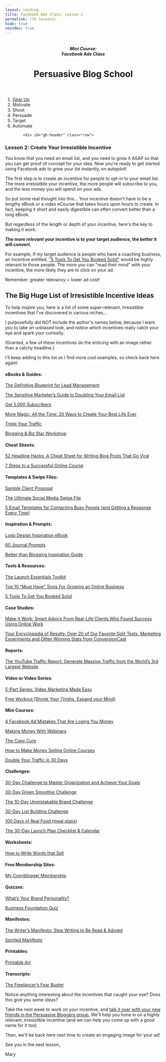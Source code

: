 ```yaml
---
layout: landing
title: Facebook Ads Class, Lesson 2
permalink: /fb-lesson2/
hide: true
noindex: true
---
```


<div class="container-fluid">
<header class="course-header">

<div class="branding">
<img class="avatar" src="/img/fb.png" alt="">
<h5 class="float-left course-title">Mini Course:<br>Facebook Ads Class</h5>
<h1 class="site-title float-right">Persuasive Blog School</h1>
</div>
</header>

<div style="clear: both;"></div>

<ol class="progtrckr" data-progtrckr-steps="6">
    <li class="progtrckr-done-green"><a href="/fb-lesson1">Gear Up</a></li><!--
 --><li class="progtrckr-done-green">Motivate</li><!--
 --><li class="progtrckr-todo">Shoot</li><!--
 --><li class="progtrckr-todo">Persuade</li><!--
  --><li class="progtrckr-todo">Target</li><!--
 --><li class="progtrckr-todo">Automate</li>
</ol>

            <div id="gb-header" class="row">
<h3 class="no-padding-top no-padding-bottom margin-0">Lesson 2: Create Your Irresistible Incentive</h3>
            </div>


<div class="padding-regular">

<div class="text-align-left">
<p>You know that you need an email list, and you need to grow it ASAP so that you can get proof of concept for your idea. Now you're ready to get started using Facebook ads to grow your list instantly, on autopilot!</p>
<p>The first step is to create an incentive for people to opt-in to your email list. The more irresisitble your incentive, the more people will subscribe to you, and the less money you will spend on your ads.</p>
<p>So put some real thought into this... Your incentive doesn't have to be a lengthy eBook or a video eCourse that takes hours upon hours to create. In fact, keeping it short and easily digestible can often convert better than a long eBook.
<p>But regardless of the length or depth of your incentive, here's the key to making it work:</p>

<div class="green-box">
<p><strong>The more <em>relevant</em> your incentive is to your target audience, the better it will convert.</strong></p>
</div>

<p>For example, if my target audience is people who have a coaching business, an incentive entitled, <a href="http://www.michaelport.com/">"5 Tools To Get You Booked Solid"</a> would be highly relevant to those people. The more you can "read their mind" with your incentive, the more likely they are to click on your ad.</p>
<p>Remember: greater relevancy = lower ad cost!</p>

<h2>The Big Huge List of Irresistible Incentive Ideas</h2>

<p>To help inspire you, here is a list of some super-relevant, irresistible incentives that I've discovered in various niches...</p>
<p>I purposefully did NOT include the author's names below, because I want you to take an unbiased look, and notice which incentives really catch your eye and spark your curiosity.</p>
<p>(Granted, a few of these incentives do the enticing with an image rather than a catchy headline.)</p>
<p>I'll keep adding to this list as I find more cool examples, so check back here again!</p>

<h4>eBooks & Guides:</h4>

<p><a href="http://offers.hubspot.com/blueprint-lead-management">The Definitive Blueprint for Lead Management</a></p>

<p><a href="http://nathalielussier.com/">The Sensitive Marketer’s Guide to Doubling Your Email List</a></p>

<p><a href="http://socialtriggers.com/">Get 5,000 Subscribers</a></p>

<p><a href="http://inspacesbetween.com/things-i-love/">More Magic, All the Time: 20 Ways to Create Your Best Life Ever</a></p>

<p><a href="http://www.coachingblueprint.com/begin/">Triple Your Traffic</a></p>

<p><a href="http://leoniedawson.com/">Blogging & Biz Star Workshop</a></p>

<h4>Cheat Sheets:</h4>

<p><a href="http://boostblogtraffic.com/headline-hacks/">52 Headline Hacks: A Cheat Sheet for Writing Blog Posts That Go Viral</a></p>

<p><a href="http://www.therisetothetop.com/">7 Steps to a Successful Online Course</a></p>

<h4>Templates & Swipe Files:</h4>

<p><a href="https://www.bidsketch.com/">Sample Client Proposal</a></p>

<p><a href="http://www.digitalmarketer.com/get-more-clicks-from-social-media/">The Ultimate Social Media Swipe File</a></p>

<p><a href="http://smartbusinessrevolution.com/">5 Email Templates for Contacting Busy People (and Getting a Response Every Time)</a></p>

<h4>Inspiration & Prompts:</h4>

<p><a href="http://justcreative.com/">Logo Design Inspiration eBook</a></p>

<p><a href="http://inspacesbetween.com/things-i-love/">60 Journal Prompts</a></p>

<p><a href="http://www.coachingblueprint.com/begin/">Better than Blogging Inspiration Guide</a></p>

<h4>Tools & Resources:</h4>

<p><a href="http://www.annesamoilov.com/launch-toolkit/">The Launch Essentials Toolkit</a></p>

<p><a href="http://www.melanieduncan.com/">Top 10 “Must Have” Tools For Growing an Online Business</a></p>

<p><a href="http://www.michaelport.com/">5 Tools To Get You Booked Solid</a></p>

<h4>Case Studies:</h4>

<p><a href="https://d1u2uhea8ugy8e.cloudfront.net/cms_page_media/650/eBook_080213.pdf">Make It Work: Smart Advice From Real-Life Clients Who Found Success Using Online Work</a></p>

<p><a href="http://blog.leadpages.net/ab-test-which-headline-increased-opt-ins-38-25/">Your Encyclopedia of Results: Over 20 of Our Favorite Split Tests, Marketing Experiments and Other Winning Stats from ConversionCast</a></p>

<h4>Reports:</h4>

<p><a href="http://www.jameswedmore.com/free-videos/">The YouTube Traffic Report: Generate Massive Traffic from the World’s 3rd Largest Website</a></p>

<h4>Video or Video Series:</h4>

<p><a href="http://www.jameswedmore.com/free-videos/">5-Part Series: Video Marketing Made Easy</a></p>

<p><a href="http://erinstutland.com/freebie/">Free Workout (Shrink Your Thighs, Expand your Mind)</a></p>

<h4>Mini Courses:</h4>

<p><a href="http://rickmulready.com/">4 Facebook Ad Mistakes That Are Losing You Money</a></p>

<p><a href="http://kimraluna.com/">Making Money With Webinars</a></p>

<p><a href="http://thecopycure.com/">The Copy Cure</a></p>

<p><a href="http://socialtriggers.com/">How to Make Money Selling Online Courses</a></p>

<p><a href="http://www.quicksprout.com/blog/">Double Your Traffic in 30 Days</a></p>

<h4>Challenges:</h4>

<p><a href="http://www.30daypush.com/">30-Day Challenge to Master Organization and Achieve Your Goals</a></p>

<p><a href="http://simplegreensmoothies.com/30-day-challenge">30-Day Green Smoothie Challenge</a></p>

<p><a href="http://freshbysian.com/brand-challenge">The 10-Day Unmistakable Brand Challenge</a></p>

<p><a href="http://30daylistbuildingchallenge.com/">30-Day List Building Challenge</a></p>

<p><a href="http://www.100daysofrealfood.com/our-free-meal-plans/">100 Days of Real Food (meal plans)</a></p>

<p><a href="http://www.launchyourcourse.com/">The 30-Day Launch Plan Checklist & Calendar</a></p>

<h4>Worksheets:</h4>

<p><a href="http://socialtriggers.com/">How to Write Words that Sell</a></p>

<h4>Free Membership Sites:</h4>

<p><a href="http://my.copyblogger.com/free-membership/">My Copyblogger Membership</a></p>

<h4>Quizzes:</h4>

<p><a href="http://kayeputnam.com/brandality-quiz/">What’s Your Brand Personality?</a></p>

<p><a href="http://niceops.com/resource-quiz/">Business Foundation Quiz</a></p>

<h4>Manifestos:</h4>

<p><a href="http://goinswriter.com/writers-manifesto/">The Writer’s Manifesto: Stop Writing to Be Read & Adored</a></p>

<p><a href="http://inspacesbetween.com/things-i-love/">Spirited Manifesto</a></p>

<h4>Printables:</h4>

<p><a href="http://www.thedarlingtree.com/">Printable Art</a></p>

<h4>Transcripts:</h4>

<p><a href="http://www.makealivingwriting.com/free-report/">The Freelancer’s Fear Buster</a></p>

<p>Notice anything interesting about the incentives that caught your eye? Does this give you some ideas?</p>
<p>Take the next week to work on your incentive, and <a href="https://www.facebook.com/groups/persuasiveblog/">talk it over with your new friends in the Persuasive Bloggers group.</a> We'll help you hone in on a highly relevant, irresisitble incentive (and we can help you come up with a good name for it too).</p>
<p>Then, we'll be back here next time to create an engaging image for your ad!</p>

<p>See you in the next lesson,</p>
<p>Mary</p>
</div>
</div>



</div>
